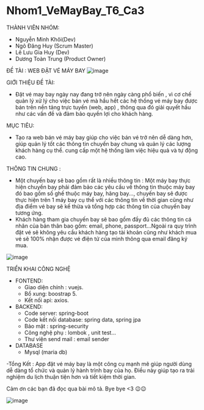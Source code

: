 
# Nhom1_VeMayBay_T6_Ca3
THÀNH VIÊN NHÓM:

- Nguyễn Minh Khôi(Dev)
- Ngô Đăng Huy (Scrum Master)
- Lê Lưu Gia Huy (Dev)
- Dương Toàn Trung (Product Owner)

ĐỀ TÀI : WEB ĐẶT VÉ MÁY BAY
![image](https://github.com/MMMinhkhoi123/Nhom1_VeMayBay_T6_Ca3/assets/118420965/256639b6-cdba-4aa0-b095-3505563a3839)

GIỚI THIỆU ĐỀ TÀI:
- Đặt vé may bay ngày nay đang trở nên ngày càng phổ biến , vì cơ chế quản lý xử lý cho việc bán vé mà hầu hết các hệ thống vé máy bay được bán trên nền tảng trực tuyến (web, app) , thông qua đó giải quyết hầu như các vấn đề và đảm bảo quyền lợi cho khách hàng.

MỤC TIÊU:
- Tạo ra web bán vé máy bay giúp cho việc bán vé trở nên dễ dàng hơn, giúp quản lý tốt các thông tin chuyến bay chung và quản lý các lượng khách hàng cụ thể. cung cấp một hệ thống làm việc hiệu quả và tự động cao.  

THÔNG TIN CHUNG :
- Một chuyến bay sẽ bao gồm rất là nhiều thông tin : Một máy bay thực hiện chuyến bay phải đảm bảo các yêu cầu về thông tin thuộc máy bay đó bao gồm số ghế thuộc máy bay, hãng bay..., chuyến bay sẽ được thực hiện trên 1 máy bay cụ thể với các thông tin về thời gian cũng như địa điểm vé bay sẽ kế thừa và tổng hợp các thông tin của chuyến bay tương ứng.
- Khách hàng tham gia chuyến bay sẽ bao gồm đầy đủ các thông tin cá nhân của bản thân bao gồm: email, phone, passport...Ngoài ra quy trình đặt vé sẽ không yêu cầu khách hàng tạo tài khoản cũng như khách mua vé sẽ 100% nhận được vé điện tử của mình thông qua email đăng ký mua.

![image](https://github.com/MMMinhkhoi123/Nhom1_VeMayBay_T6_Ca3/assets/131114040/634e7f7c-2742-435c-9e43-115cba00d537)


TRIỂN KHAI
CÔNG NGHỆ 
* FONTEND:
  - Giao diện chính : vuejs.
  - Bổ xung: boostrap 5.
  - Kết nối api: axios.
* BACKEND:
  - Code server: spring-boot
  - Code kết nối database: spring data, spring jpa
  - Bảo mật : spring-security
  - Công nghệ phụ : lombok , unit test...
  - Thư viện send mail : email sender
* DATABASE
  - Mysql (maria db)

-Tổng Kết :  App đặt vé máy bay là một công cụ mạnh mẽ giúp người dùng dễ dàng tổ chức và quản lý hành trình bay của họ. Điều này giúp tạo ra trải nghiệm du lịch thuận tiện hơn và tiết kiệm thời gian.

Cảm ơn các bạn đã đọc qua bài mô tả. Bye bye <3 😉😉

![image](https://github.com/MMMinhkhoi123/Nhom1_VeMayBay_T6_Ca3/assets/131114040/fcab6093-06f5-48c8-857c-246db9c9b103)


